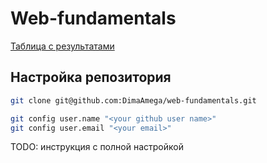 # Web-fundamentals

[Таблица с результатами](https://dimaamega.github.io/web-fundamentals/)

## Настройка репозитория

```bash
git clone git@github.com:DimaAmega/web-fundamentals.git
```

```bash
git config user.name "<your github user name>"
git config user.email "<your email>"
```

TODO: инструкция с полной настройкой
